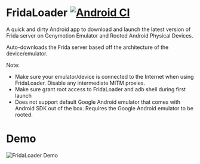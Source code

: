 # FridaLoader [![Android CI](https://github.com/Furtif/FridaLoader/actions/workflows/android.yml/badge.svg)](https://github.com/Furtif/FridaLoader/actions/workflows/android.yml)
A quick and dirty Android app to download and launch the latest version of Frida server on Genymotion Emulator and Rooted Android Physical Devices. 

Auto-downloads the Frida server based off the architecture of the device/emulator.

Note:
- Make sure your emulator/device is connected to the Internet when using FridaLoader. Disable any intermediate MITM proxies.
- Make sure grant root access to FridaLoader and adb shell during first launch
- Does not support default Google Android emulator that comes with Android SDK out of the box. Requires the Google Android emulator to be rooted.

# Demo
![FridaLoader Demo](screenshots/demo.gif)

